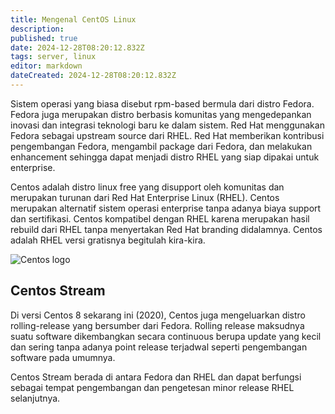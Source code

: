 ```yaml
---
title: Mengenal CentOS Linux
description: 
published: true
date: 2024-12-28T08:20:12.832Z
tags: server, linux
editor: markdown
dateCreated: 2024-12-28T08:20:12.832Z
---
```


Sistem operasi yang biasa disebut rpm-based bermula dari distro Fedora. Fedora juga merupakan distro berbasis komunitas yang mengedepankan inovasi dan integrasi teknologi baru ke dalam sistem. Red Hat menggunakan Fedora sebagai upstream source dari RHEL. Red Hat memberikan kontribusi pengembangan Fedora, mengambil package dari Fedora, dan melakukan enhancement sehingga dapat menjadi distro RHEL yang siap dipakai untuk enterprise.

Centos adalah distro linux free yang disupport oleh komunitas dan merupakan turunan dari Red Hat Enterprise Linux (RHEL). Centos merupakan alternatif sistem operasi enterprise tanpa adanya biaya support dan sertifikasi. Centos kompatibel dengan RHEL karena merupakan hasil rebuild dari RHEL tanpa menyertakan Red Hat branding didalamnya. Centos adalah RHEL versi gratisnya begitulah kira-kira.

![Centos logo](https://res.cloudinary.com/peladen/image/upload/v1612739828/peladen/2020/11/320px-Centos-logo-light.png "Centos logo")

## Centos Stream
Di versi Centos 8 sekarang ini (2020), Centos juga mengeluarkan distro rolling-release yang bersumber dari Fedora. Rolling release maksudnya suatu software dikembangkan secara continuous berupa update yang kecil dan sering tanpa adanya point release terjadwal seperti pengembangan software pada umumnya.

Centos Stream berada di antara Fedora dan RHEL dan dapat berfungsi sebagai tempat pengembangan dan pengetesan minor release RHEL selanjutnya.
